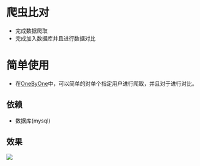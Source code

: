 # 爬虫比对
- 完成数据爬取
- 完成加入数据库并且进行数据对比

# 简单使用
- 在[OneByOne](/OneByOne)中，可以简单的对单个指定用户进行爬取，并且对于进行对比。
## 依赖
- 数据库(mysql)

## 效果
![](http://oi4ty6vxc.bkt.clouddn.com/input3.PNG)
